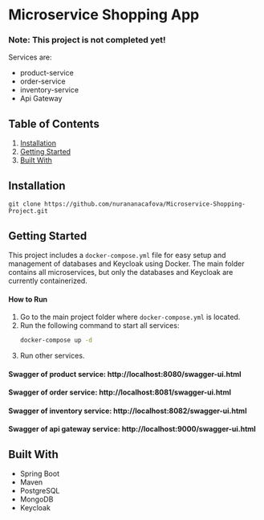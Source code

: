 # Microservice Shopping App
### Note: This project is not completed yet!

Services are:

* product-service
* order-service
* inventory-service
* Api Gateway

## Table of Contents

1. [Installation](#installation)
2. [Getting Started](#getting-started)
3. [Built With](#built-with)

## Installation

```
git clone https://github.com/nurananacafova/Microservice-Shopping-Project.git
```

## Getting Started
This project includes a `docker-compose.yml` file for easy setup and management of databases and Keycloak using Docker. The main folder contains all microservices, but only the databases and Keycloak are currently containerized.

#### How to Run
1. Go to the main project folder where `docker-compose.yml` is located.
2. Run the following command to start all services:
   ```sh
   docker-compose up -d 

3. Run other services.
#### Swagger of product service: http://localhost:8080/swagger-ui.html
#### Swagger of order service: http://localhost:8081/swagger-ui.html
#### Swagger of inventory service: http://localhost:8082/swagger-ui.html
#### Swagger of api gateway service: http://localhost:9000/swagger-ui.html



## Built With

- Spring Boot
- Maven
- PostgreSQL
- MongoDB
- Keycloak